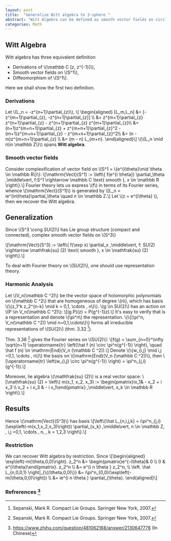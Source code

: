 ```yaml
---
layout: post
title:  "Generalize Witt algebra to 3-sphere "
abstract: "Witt Algebra can be defined as smooth vector fields on circle (i.e. \\(S^1\\)). In this article, we try to extend this definition to \\(S^3\\), a Lie group."
categories: Math
---
```



## Witt Algebra

Witt algebra has three equivalent definition
- Derivations of \\(\mathbb C [z, z^{-1}]\\),
- Smooth vector fields on \\(S^1\\),
- Diffeomorphism of \\(S^1\\).

Here we shall show the first two definition.

### Derivations
Let \\(L_n = -z^{n+1}\partial_{z}\\),
\\[ \begin{aligned} [L_m,L_n] &= [-z^{m+1}\partial_{z}, -z^{n+1}\partial_{z}] \\\\ 
&=  z^{m+1}\partial_{z} z^{n+1}\partial_{z} - z^{n+1}\partial_{z} z^{m+1}\partial_{z}\\\\ 
&=  (n+1)z^{m+n+1}\partial_{z} + z^{m+n+1}\partial_{z}^2 - (m+1)z^{m+n+1}\partial_{z} - z^{m+n+1}\partial_{z}^2\\\\ 
&=  (n - m)z^{m+n+1}\partial_{z} \\\\ 
&=  (m - n) L_{m+n}.
\end{aligned}\\]
\\(\\{L_n \mid n\in \mathbb Z\\}\\) spans **Witt algebra**.

### Smooth vector fields
Consider complexification of vector field on \\(S^1 = \\{e^{i\theta}\mid \theta \in \mathbb R\\}\\):
\\[\mathrm{Vect}(S^1) := \left\\{ f(e^{i \theta}) \partial_\theta \,\middle\vert\, f:S^1 \rightarrow \mathbb C \text{ smooth }, x \in \mathbb R \right\\}.\\]
Fourier theory lets us express \\(f\\) in terms of its Fourier series, whence \\(\mathrm{Vect}(S^1)\\) is generated by
\\[L_n = ie^{in\theta}\partial_\theta \quad n \in \mathbb Z.\\]
Let \\(z = e^{i\theta} \\), then we recover the Witt algebra.

## Generalization

Since \\(S^3 \cong SU(2)\\) has Lie group structure (compact and connected), complex smooth vector fields on \\(S^3\\)

\\[\mathrm{Vect}(S^3) := \left\\{ f(\exp x) \partial_x \,\middle\vert\, f: SU(2) \rightarrow \mathfrak{su} (2) \text{ smooth }, x \in \mathfrak{su} (2) \right\\}.\\]

To deal with Fourier theory on \\(SU(2)\\), one should use representation theory.

### Harmonic Analysis
Let \\(V_n(\mathbb C ^2)\\) be the vector space of holomorphic polynomials on  \\(\mathbb C ^2\\) that are homogeneous of degree \\(n\\), which has basis \\(\\{z_1^k z_2^{n-k} \mid k = 0,1, \cdots , n\\}\\).
\\(g \in SU(2)\\) has an action on \\(P \in V_n(\mathbb C ^2)\\):
\\[(g.P)(z) = P(g^{-1}z).\\]
It's easy to verify that is a representation and denote \\(\pi^n\\) the representation.
\\(\\{(\pi^n, V_n(\mathbb C ^2)) \mid n=0,1,\cdots\\}\\) forms all irreducible representations of \\(SU(2)\\) (thm. 3.32 [^2]). 

Thm. 3.38 [^2] gives the Fourier series on \\(SU(2)\\):
\\[f(g) = \sum_{n=0}^\infty \sqrt{n+1} \operatorname{tr} \left(\hat f (n) \circ \pi^n(g^{-1}) \right), \quad \hat f (n) \in \mathrm{End}(V_n (\mathbb C ^2)).\\]
Denote \\(\\{w_{i,j} \mid i,j =0,1, \cdots , n\\}\\) the basis on \\(\mathrm{End}(V_n (\mathbb C ^2))\\), then
\\[\operatorname{tr} \left(w_{i,j} \circ \pi^n(g^{-1}) \right) = \pi^n_{j,i}(g^{-1}).\\]

Moreover, lie algebra \\(\mathfrak{su} (2)\\) is a real vector space:
\\[\mathfrak{su} (2) = \left\\{ m(x_1, x_2, x_3) := \begin{pmatrix}ix_1& - x_2 + i x_3 \\\\ x_2 + i x_3 & - i x_1\end{pmatrix} \,\middle\vert\, x_k \in \mathbb R \right\\}.\\]

## Results
Hence \\(\mathrm{Vect}(S^3)\\) has basis
\\[\left\\{\hat L_{n,i,j,k} = i\pi^n_{j,i}(\exp\left(-m(x_1,x_2,x_3)\right))  \partial_{x_k} \,\middle\vert\, n \in \mathbb Z, \, i,j =0,1, \cdots , n, \, k = 1,2,3 \right\\}.\\]

### Restriction
We can recover Witt algebra by restriction. Since
\\[\begin{aligned} \exp\left(-m(\theta,0,0)\right). z_2^n &= \begin{pmatrix}e^{-i\theta}& 0 \\\\ 
0 & e^{i\theta}\end{pmatrix}. z_2^n \\\\ 
&= e^{i n \theta } z_2^n, \\\\ 
\left. \hat L_{n,0,0,1} \right|\_{\\{(\theta,0,0)\\}} &=  i\pi^n_{0,0}(\exp\left(-m(\theta,0,0)\right)) \\\\ &= ie^{i n \theta } \partial_{\theta}.
\end{aligned}\\]
### Refrerences [^1]

[^1]: <https://www.zhihu.com/question/481062168/answer/2130647776> (In Chinese)
[^2]: Sepanski, Mark R. Compact Lie Groups. Springer New York, 2007.